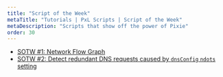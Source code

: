 ```yaml
---
title: "Script of the Week"
metaTitle: "Tutorials | PxL Scripts | Script of the Week"
metaDescription: "Scripts that show off the power of Pixie"
order: 30
---
```


- [SOTW #1: Network Flow Graph](/tutorials/script-of-the-week/script-of-the-week-1)
- [SOTW #2: Detect redundant DNS requests caused by `dnsConfig` `ndots` setting](/tutorials/script-of-the-week/script-of-the-week-2)
